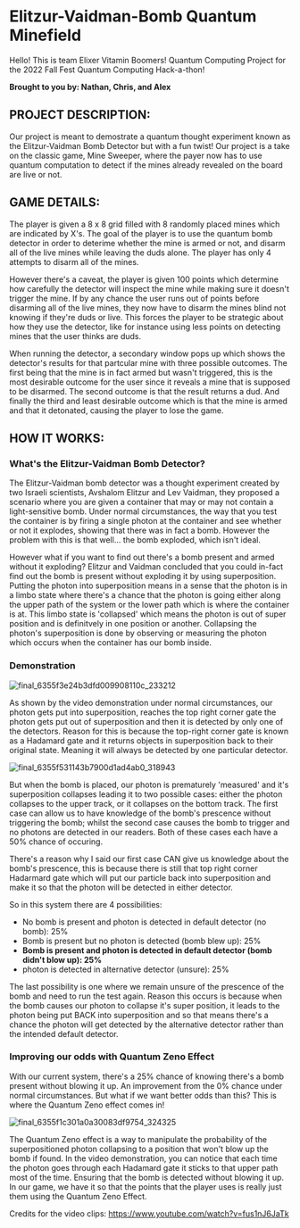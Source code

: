 # Elitzur-Vaidman-Bomb Quantum Minefield

Hello! This is team Elixer Vitamin Boomers! Quantum Computing Project for the 2022 Fall Fest Quantum Computing Hack-a-thon!

**Brought to you by: Nathan, Chris, and Alex**

## **PROJECT DESCRIPTION:**
Our project is meant to demostrate a quantum thought experiment known as the Elitzur-Vaidman Bomb Detector but with a fun twist!
Our project is a take on the classic game, Mine Sweeper, where the payer now has to use quantum computation to detect if the mines already revealed on the board are live or not.

## **GAME DETAILS:**
The player is given a 8 x 8 grid filled with 8 randomly placed mines which are indicated by X's. The goal of the player is to use the 
               quantum bomb detector in order to deterime whether the mine is armed or not, and disarm all of the live mines while leaving the duds alone. 
               The player has only 4 attempts to disarm all of the mines. 
               
However there's a caveat, the player is given 100 points which determine how carefully the detector will inspect the mine while making sure 
               it doesn't trigger the mine. 
               If by any chance the user runs out of points before disarming all of the live mines, they now have to disarm 
               the mines blind not knowing if they're duds or live. 
               This forces the player to be strategic about how they use the detector, like for 
               instance using less points on detecting mines that the user thinks are duds.
               
When running the detector, a secondary window pops up which shows the detector's results for that partcular mine with three possible 
               outcomes. The first being that the mine is in fact armed but wasn't triggered, this is the most desirable outcome for the user since it 
               reveals a mine that is supposed to be disarmed. The second outcome is that the result returns a dud. And finally the third and least 
               desirable outcome which is that the mine is armed and that it detonated, causing the player to lose the game. 

## **HOW IT WORKS:** 
### What's the Elitzur-Vaidman Bomb Detector?
The Elitzur-Vaidman bomb detector was a thought experiment created by two Israeli scientists, Avshalom Elitzur and Lev Vaidman, they proposed a 
    scenario where you are given a container that may or may not contain a light-sensitive bomb. Under normal circumstances, the way that you test the 
    container is by firing a single photon at the container and see whether or not it explodes, showing that there was in fact a bomb. However the problem 
    with this is that well... the bomb exploded, which isn't ideal. 
    
However what if you want to find out there's a bomb present and armed without it exploding? Elitzur and Vaidman concluded that you could in-fact find 
    out the bomb is present without exploding it by using superposition. Putting the photon into superposition means in a sense that the photon is in a 
    limbo state where there's a chance that the photon is going either along the upper path of the system or the lower path which is where the container is 
    at. This limbo state is 'collapsed' which means the photon is out of super position and is definitvely in one position or another. Collapsing the 
    photon's superposition is done by observing or measuring the photon which occurs when the container has our bomb inside.  

### Demonstration
![final_6355f3e24b3dfd009908110c_233212](https://user-images.githubusercontent.com/116322729/201489842-92dc2933-2e78-42f8-bfe8-32c51a7e2f7a.gif)
    
As shown by the video demonstration under normal circumstances, our photon gets put into superposition, reaches the top right corner gate the photon 
    gets put out of superposition and then it is detected by only one of the detectors. Reason for this is because the top-right corner gate is known as a 
    Hadamard gate and it returns objects in superposition back to their original state. Meaning it will always be detected by one particular detector. 
  
  ![final_6355f531143b7900d1ad4ab0_318943](https://user-images.githubusercontent.com/116322729/201489847-e547d481-f742-44f4-b6db-bf42ad3c00bb.gif)
    
But when the bomb is placed, our photon is prematurely 'measured' and it's superposition collapses leading it to two possible cases: either the photon 
    collapses to the upper track, or it collapses on the bottom track. The first case can allow us to have knowledge of the bomb's prescence without 
    triggering the bomb; whilst the second case causes the bomb to trigger and no photons are detected in our readers. Both of these cases each have a 50% 
    chance of occuring.
    
There's a reason why I said our first case CAN give us knowledge about the bomb's prescence, this is because there is still that top right corner 
    Hadarmard gate which will put our particle back into superposition and make it so that the photon will be detected in either detector. 

So in this system there are 4 possibilities:
  - No bomb is present and photon is detected in default detector (no bomb): 25%
  - Bomb is present but no photon is detected (bomb blew up): 25%
  - **Bomb is present and photon is detected in default detector (bomb didn't blow up): 25%**
  - photon is detected in alternative detector (unsure): 25%

The last possibility is one where we remain unsure of the prescence of the bomb and need to run the test again. Reason this occurs is because when the 
    bomb causes our photon to collapse it's super position, it leads to the photon being put BACK into superposition and so that means there's a chance the 
    photon will get detected by the alternative detector rather than the intended default detector.

### Improving our odds with Quantum Zeno Effect
With our current system, there's a 25% chance of knowing there's a bomb present without blowing it up. An improvement from the 0% chance under normal 
    circumstances. But what if we want better odds than this? This is where the Quantum Zeno effect comes in!

![final_6355f1c301a0a30083df9754_324325](https://user-images.githubusercontent.com/116322729/201494903-4091c1c6-32dc-46f3-b52e-7a8ea0ec4efc.gif)

The Quantum Zeno effect is a way to manipulate the probability of the superpositioned photon collapsing to a position that won't blow up the bomb if 
    found. In the video demonstration, you can notice that each time the photon goes through each Hadamard gate it sticks to that upper path most of the 
    time. Ensuring that the bomb is detected without blowing it up. In our game, we have it so that the points that the player uses is really just them 
    using the Quantum Zeno Effect.

Credits for the video clips: https://www.youtube.com/watch?v=fus1nJ6JaTk
